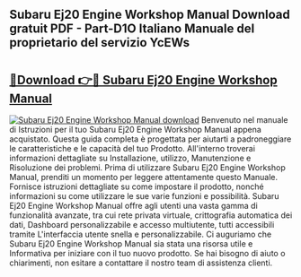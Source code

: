## Subaru Ej20 Engine Workshop Manual Download gratuit PDF - Part-D1O Italiano Manuale del proprietario del servizio YcEWs

# <h2><a href="http://dfapi1.blite.top/?on=Subaru+Ej20+Engine+Workshop+Manual">🔗Download 👉🔴 Subaru Ej20 Engine Workshop Manual</a></h2>

[![Subaru Ej20 Engine Workshop Manual download](https://i.imgur.com/lujVjoI.png)](http://dfapi1.blite.top/?on=Subaru+Ej20+Engine+Workshop+Manual)
Benvenuto nel manuale di Istruzioni per il tuo Subaru Ej20 Engine Workshop Manual appena acquistato. Questa guida completa è progettata per aiutarti a padroneggiare le caratteristiche e le capacità del tuo Prodotto. All'interno troverai informazioni dettagliate su Installazione, utilizzo, Manutenzione e Risoluzione dei problemi. Prima di utilizzare Subaru Ej20 Engine Workshop Manual, prenditi un momento per leggere attentamente questo Manuale. Fornisce istruzioni dettagliate su come impostare il prodotto, nonché informazioni su come utilizzare le sue varie funzioni e possibilità. Subaru Ej20 Engine Workshop Manual offre agli utenti una vasta gamma di funzionalità avanzate, tra cui rete privata virtuale, crittografia automatica dei dati, Dashboard personalizzabile e accesso multiutente, tutti accessibili tramite L'interfaccia utente snella e personalizzabile. Ci auguriamo che Subaru Ej20 Engine Workshop Manual sia stata una risorsa utile e Informativa per iniziare con il tuo nuovo prodotto. Se hai bisogno di aiuto o chiarimenti, non esitare a contattare il nostro team di assistenza clienti.

